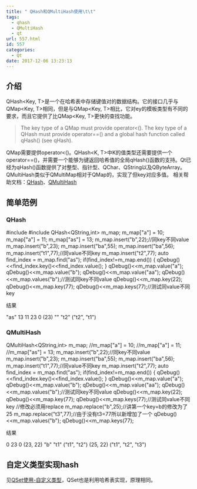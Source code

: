 ```yaml
---
title: " QHash和QMultiHash使用\t\t"
tags:
  - qhash
  - QMultiHash
  - qt
url: 557.html
id: 557
categories:
  - Qt
date: 2017-12-06 13:23:13
---
```


介绍
--

QHash<Key, T>是一个在哈希表中存储键值对的数据结构。它的接口几乎与QMap<Key, T>相同，但是与QMap<Key, T>相比，它对ey的模板类型有不同的要求，而且它提供了比QMap<Key, T>更快的查找功能。

> The key type of a QMap must provide operator<(). The key type of a QHash must provide operator==() and a global hash function called qHash() (see qHash).

QMap需要提供operator<()。QHash<K, T>中K的值类型还需要提供一个operator==()，并需要一个能够为键返回哈希值的全局qHash()函数的支持。Qt已经为qHash()函数提供了对整型、指针型、QChar、QString以及QByteArray。 QMultiHash类似于QMultiMap相对于QMap的，实现了但key对应多值。 相关帮助文档：[QHash](http://doc.qt.io/qt-5/qhash.html)、[QMultiHash](http://doc.qt.io/qt-5/qmultihash.html)

简单范例
----

### QHash

#include <QHash>
#include <QDebug>
QHash<QString,int> m_map;
m_map\["a"\] = 10;
m_map\["a"\] = 11;
m_map\["as"\] = 13;
m_map.insert("b",22);//同key不同value
m_map.insert("b",23);
m_map.insert("ba",55);
m_map.insert("ba",56);
m_map.insert("t1",77);//同value不同key
m_map.insert("t2",77);
auto find\_index = m\_map.find("as");
if(find\_index!=m\_map.end()) {
    qDebug()<<find\_index.key()<<find\_index.value();
}
qDebug()<<m_map.value("a");
qDebug()<<m_map.value("b");
qDebug()<<m_map.value("aa");
qDebug()<<m_map.values("b");//测试同key不同value
qDebug()<<m_map.key(22);
qDebug()<<m_map.key(77);
qDebug()<<m_map.keys(77);//测试同value不同key

结果

"as" 13
11
23
0
(23)
""
"t2"
("t2", "t1")

### QMultiHash

QMultiHash<QString,int> m_map;
//m_map\["a"\] = 10;
//m_map\["a"\] = 11;
//m_map\["as"\] = 13;
m_map.insert("b",22);//同key不同value
m_map.insert("b",23);
m_map.insert("ba",55);
m_map.insert("ba",56);
m_map.insert("t1",77);//同value不同key
m_map.insert("t2",77);
auto find\_index = m\_map.find("as");
if(find\_index!=m\_map.end()) {
    qDebug()<<find\_index.key()<<find\_index.value();
}
qDebug()<<m_map.value("a");
qDebug()<<m_map.value("b");
qDebug()<<m_map.value("aa");
qDebug()<<m_map.values("b");//测试同key不同value
qDebug()<<m_map.key(22);
qDebug()<<m_map.key(77);
qDebug()<<m_map.keys(77);//测试同value不同key
//修改必须用replace
m_map.replace("b",25);//讲第一个key=b的修改为了25
m_map.replace("t3",77);//由于没有t3=77所以新增加了一个
qDebug()<<m_map.values("b");
qDebug()<<m_map.keys(77);

结果

0
23
0
(23, 22)
"b"
"t1"
("t1", "t2")
(25, 22)
("t1", "t2", "t3")

自定义类型实现hash
-----------

见[QSet使用-自定义类型](http://techieliang.com/2017/12/580/)，QSet也是利用哈希表实现，原理相同。
